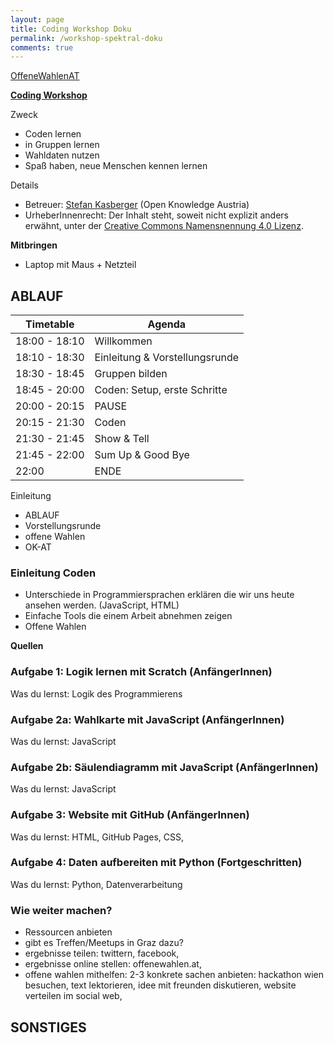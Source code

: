 ```yaml
---
layout: page
title: Coding Workshop Doku
permalink: /workshop-spektral-doku
comments: true
---
```


<a href="https://twitter.com/search?f=tweets&q=%23OffeneWahlenAT&src=typd" title="OffeneWahlenAT"><i class="fa fa-hashtag" aria-hidden="true"></i>OffeneWahlenAT</a>

**[Coding Workshop](/workshop-spektral)**

Zweck
- Coden lernen
- in Gruppen lernen
- Wahldaten nutzen
- Spaß haben, neue Menschen kennen lernen

Details
- Betreuer: [Stefan Kasberger](http://stefankasberger.at) (Open Knowledge Austria)
- UrheberInnenrecht: Der Inhalt steht, soweit nicht explizit anders erwähnt, unter der [Creative Commons Namensnennung 4.0 Lizenz](https://creativecommons.org/licenses/by/4.0/).

**Mitbringen**
- Laptop mit Maus + Netzteil

## ABLAUF

| Timetable     | Agenda       |
|---------------|--------------|
| 18:00 - 18:10 | Willkommen |
| 18:10 - 18:30 | Einleitung & Vorstellungsrunde |
| 18:30 - 18:45 | Gruppen bilden |
| 18:45 - 20:00 | Coden: Setup, erste Schritte |
| 20:00 - 20:15 | PAUSE |
| 20:15 - 21:30 | Coden |
| 21:30 - 21:45 | Show & Tell |
| 21:45 - 22:00 | Sum Up & Good Bye |
| 22:00         | ENDE |

Einleitung
- ABLAUF
- Vorstellungsrunde
- offene Wahlen
- OK-AT

### Einleitung Coden
- Unterschiede in Programmiersprachen erklären die wir uns heute ansehen werden. (JavaScript, HTML)
- Einfache Tools die einem Arbeit abnehmen zeigen
- Offene Wahlen

**Quellen**

### Aufgabe 1: Logik lernen mit Scratch (AnfängerInnen)
Was du lernst: Logik des Programmierens

### Aufgabe 2a: Wahlkarte mit JavaScript (AnfängerInnen)
Was du lernst: JavaScript

### Aufgabe 2b: Säulendiagramm mit JavaScript (AnfängerInnen)
Was du lernst: JavaScript

### Aufgabe 3: Website mit GitHub (AnfängerInnen)
Was du lernst: HTML, GitHub Pages, CSS,

### Aufgabe 4: Daten aufbereiten mit Python (Fortgeschritten)
Was du lernst: Python, Datenverarbeitung

### Wie weiter machen?
- Ressourcen anbieten
- gibt es Treffen/Meetups in Graz dazu?
- ergebnisse teilen: twittern, facebook,
- ergebnisse online stellen: offenewahlen.at,
- offene wahlen mithelfen: 2-3 konkrete sachen anbieten: hackathon wien besuchen, text lektorieren, idee mit freunden diskutieren, website verteilen im social web,

## SONSTIGES
